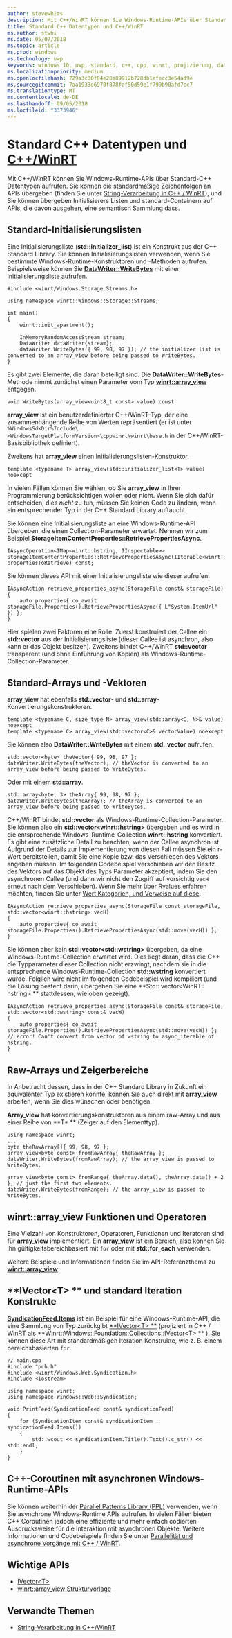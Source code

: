 ```yaml
---
author: stevewhims
description: Mit C++/WinRT können Sie Windows-Runtime-APIs über Standard-C++ Datentypen aufrufen.
title: Standard C++ Datentypen und C++/WinRT
ms.author: stwhi
ms.date: 05/07/2018
ms.topic: article
ms.prod: windows
ms.technology: uwp
keywords: windows 10, uwp, standard, c++, cpp, winrt, projizierung, datentypen
ms.localizationpriority: medium
ms.openlocfilehash: 729a3c30f84e20a89912b728db1efecc3e54ad9e
ms.sourcegitcommit: 7aa1933e6970f878faf50d59e1f799b90afd7cc7
ms.translationtype: MT
ms.contentlocale: de-DE
ms.lasthandoff: 09/05/2018
ms.locfileid: "3373946"
---
```

# <a name="standard-c-data-types-and-cwinrtwindowsuwpcpp-and-winrt-apisintro-to-using-cpp-with-winrt"></a>Standard C++ Datentypen und [C++/WinRT](/windows/uwp/cpp-and-winrt-apis/intro-to-using-cpp-with-winrt)
Mit C++/WinRT können Sie Windows-Runtime-APIs über Standard-C++ Datentypen aufrufen. Sie können die standardmäßige Zeichenfolgen an APIs übergeben (finden Sie unter [String-Verarbeitung in C++ / WinRT](strings.md)), und Sie können übergeben Initialisierers Listen und standard-Containern auf APIs, die davon ausgehen, eine semantisch Sammlung dass.

## <a name="standard-initializer-lists"></a>Standard-Initialisierungslisten
Eine Initialisierungsliste (**std::initializer_list**) ist ein Konstrukt aus der C++ Standard Library. Sie können Initialisierungslisten verwenden, wenn Sie bestimmte Windows-Runtime-Konstruktoren und -Methoden aufrufen. Beispielsweise können Sie [**DataWriter::WriteBytes**](/uwp/api/windows.storage.streams.datawriter.writebytes) mit einer Initialisierungsliste aufrufen.

```cppwinrt
#include <winrt/Windows.Storage.Streams.h>

using namespace winrt::Windows::Storage::Streams;

int main()
{
    winrt::init_apartment();

    InMemoryRandomAccessStream stream;
    DataWriter dataWriter{stream};
    dataWriter.WriteBytes({ 99, 98, 97 }); // the initializer list is converted to an array_view before being passed to WriteBytes.
}
```

Es gibt zwei Elemente, die daran beteiligt sind. Die **DataWriter::WriteBytes**-Methode nimmt zunächst einen Parameter vom Typ [**winrt::array_view**](/uwp/cpp-ref-for-winrt/array-view) entgegen.

```cppwinrt
void WriteBytes(array_view<uint8_t const> value) const
```

 **array_view** ist ein benutzerdefinierter C++/WinRT-Typ, der eine zusammenhängende Reihe von Werten repräsentiert (er ist unter `%WindowsSdkDir%Include\<WindowsTargetPlatformVersion>\cppwinrt\winrt\base.h` in der C++/WinRT-Basisbibliothek definiert).

Zweitens hat **array_view** einen Initialisierungslisten-Konstruktor.

```cppwinrt
template <typename T> array_view(std::initializer_list<T> value) noexcept
```

In vielen Fällen können Sie wählen, ob Sie **array_view** in Ihrer Programmierung berücksichtigen wollen oder nicht. Wenn Sie sich dafür entscheiden, dies *nicht* zu tun, müssen Sie keinen Code zu ändern, wenn ein entsprechender Typ in der C++ Standard Library auftaucht.

Sie können eine Initialisierungsliste an eine Windows-Runtime-API übergeben, die einen Collection-Parameter erwartet. Nehmen wir zum Beispiel **StorageItemContentProperties::RetrievePropertiesAsync**.

```cppwinrt
IAsyncOperation<IMap<winrt::hstring, IInspectable>> StorageItemContentProperties::RetrievePropertiesAsync(IIterable<winrt::hstring> propertiesToRetrieve) const;
```

Sie können dieses API mit einer Initialisierungsliste wie dieser aufrufen.

```cppwinrt
IAsyncAction retrieve_properties_async(StorageFile const& storageFile)
{
    auto properties{ co_await storageFile.Properties().RetrievePropertiesAsync({ L"System.ItemUrl" }) };
}
```

Hier spielen zwei Faktoren eine Rolle. Zuerst konstruiert der Callee ein **std::vector** aus der Initialisierungsliste (dieser Callee ist asynchron, also kann er das Objekt besitzen). Zweitens bindet C++/WinRT **std::vector** transparent (und ohne Einführung von Kopien) als Windows-Runtime-Collection-Parameter.

## <a name="standard-arrays-and-vectors"></a>Standard-Arrays und -Vektoren
**array_view** hat ebenfalls **std::vector**- und **std::array**-Konvertierungskonstruktoren.

```cppwinrt
template <typename C, size_type N> array_view(std::array<C, N>& value) noexcept
template <typename C> array_view(std::vector<C>& vectorValue) noexcept
```

Sie können also **DataWriter::WriteBytes** mit einem **std::vector** aufrufen.

```cppwinrt
std::vector<byte> theVector{ 99, 98, 97 };
dataWriter.WriteBytes(theVector); // theVector is converted to an array_view before being passed to WriteBytes.
```

Oder mit einem **std::array**.

```cppwinrt
std::array<byte, 3> theArray{ 99, 98, 97 };
dataWriter.WriteBytes(theArray); // theArray is converted to an array_view before being passed to WriteBytes.
```

C++/WinRT bindet **std::vector** als Windows-Runtime-Collection-Parameter. Sie können also ein **std::vector&lt;winrt::hstring&gt;** übergeben und es wird in die entsprechende Windows-Runtime-Collection **winrt::hstring** konvertiert. Es gibt eine zusätzliche Detail zu beachten, wenn der Callee asynchron ist. Aufgrund der Details zur Implementierung von diesen Fall müssen Sie ein r-Wert bereitstellen, damit Sie eine Kopie bzw. das Verschieben des Vektors angeben müssen. Im folgenden Codebeispiel verschieben wir den Besitz des Vektors auf das Objekt des Typs Parameter akzeptiert, indem Sie den asynchronen Callee (und dann wir nicht den Zugriff auf vorsichtig `vecH` erneut nach dem Verschieben). Wenn Sie mehr über Rvalues erfahren möchten, finden Sie unter [Wert Kategorien, und Verweise auf diese](cpp-value-categories.md).

```cppwinrt
IAsyncAction retrieve_properties_async(StorageFile const storageFile, std::vector<winrt::hstring> vecH)
{
    auto properties{ co_await storageFile.Properties().RetrievePropertiesAsync(std::move(vecH)) };
}
```

Sie können aber kein **std::vector&lt;std::wstring&gt;** übergeben, da eine Windows-Runtime-Collection erwartet wird. Dies liegt daran, dass die C++ die Typparameter dieser Collection nicht erzwingt, nachdem sie in die entsprechende Windows-Runtime-Collection **std::wstring** konvertiert wurde. Folglich wird nicht im folgenden Codebeispiel wird kompiliert (und die Lösung besteht darin, übergeben Sie eine **Std:: vector&lt;WinRT:: hstring&gt; ** stattdessen, wie oben gezeigt).

```cppwinrt
IAsyncAction retrieve_properties_async(StorageFile const& storageFile, std::vector<std::wstring> const& vecW)
{
    auto properties{ co_await storageFile.Properties().RetrievePropertiesAsync(std::move(vecW)) }; // error! Can't convert from vector of wstring to async_iterable of hstring.
}
```

## <a name="raw-arrays-and-pointer-ranges"></a>Raw-Arrays und Zeigerbereiche
In Anbetracht dessen, dass in der C++ Standard Library in Zukunft ein äquivalenter Typ existieren könnte, können Sie auch direkt mit **array_view** arbeiten, wenn Sie dies wünschen oder benötigen.

**Array_view** hat konvertierungskonstruktoren aus einem raw-Array und aus einer Reihe von **T&ast; ** (Zeiger auf den Elementtyp).

```cppwinrt
using namespace winrt;
...
byte theRawArray[]{ 99, 98, 97 };
array_view<byte const> fromRawArray{ theRawArray };
dataWriter.WriteBytes(fromRawArray); // the array_view is passed to WriteBytes.

array_view<byte const> fromRange{ theArray.data(), theArray.data() + 2 }; // just the first two elements.
dataWriter.WriteBytes(fromRange); // the array_view is passed to WriteBytes.
```

## <a name="winrtarrayview-functions-and-operators"></a>winrt::array_view Funktionen und Operatoren
Eine Vielzahl von Konstruktoren, Operatoren, Funktionen und Iteratoren sind für **array_view** implementiert. Ein **array_view** ist ein Bereich, also können Sie ihn gültigkeitsbereichbasiert mit `for` oder mit **std::for_each** verwenden.

Weitere Beispiele und Informationen finden Sie im API-Referenzthema zu [**winrt::array_view**](/uwp/cpp-ref-for-winrt/array-view).

## <a name="ivectorlttgt-and-standard-iteration-constructs"></a>**IVector&lt;T&gt; ** und standard Iteration Konstrukte
[**SyndicationFeed.Items**](/uwp/api/windows.web.syndication.syndicationfeed.items) ist ein Beispiel für eine Windows-Runtime-API, die eine Sammlung von Typ zurückgibt [**IVector&lt;T&gt; **](/uwp/api/windows.foundation.collections.ivector_t_) (projiziert in C++ / WinRT als **Winrt::Windows::Foundation::Collections::IVector&lt;T&gt; ** ). Sie können diese Art mit standardmäßigen Iteration Konstrukte, wie z. B. einem bereichsbasierten `for`.

```cppwinrt
// main.cpp
#include "pch.h"
#include <winrt/Windows.Web.Syndication.h>
#include <iostream>

using namespace winrt;
using namespace Windows::Web::Syndication;

void PrintFeed(SyndicationFeed const& syndicationFeed)
{
    for (SyndicationItem const& syndicationItem : syndicationFeed.Items())
    {
        std::wcout << syndicationItem.Title().Text().c_str() << std::endl;
    }
}
```

## <a name="c-coroutines-with-asynchronous-windows-runtime-apis"></a>C++-Coroutinen mit asynchronen Windows-Runtime-APIs
Sie können weiterhin der [Parallel Patterns Library (PPL)](/cpp/parallel/concrt/parallel-patterns-library-ppl) verwenden, wenn Sie asynchrone Windows-Runtime APIs aufrufen. In vielen Fällen bieten C++ Coroutinen jedoch eine effiziente und mehr einfach codierten Ausdrucksweise für die Interaktion mit asynchronen Objekte. Weitere Informationen und Codebeispiele finden Sie unter [Parallelität und asynchrone Vorgänge mit C++ / WinRT](concurrency.md).

## <a name="important-apis"></a>Wichtige APIs
* [IVector&lt;T&gt;](/uwp/api/windows.foundation.collections.ivector_t_)
* [winrt::array_view Strukturvorlage](/uwp/cpp-ref-for-winrt/array-view)

## <a name="related-topics"></a>Verwandte Themen
* [String-Verarbeitung in C++/WinRT](strings.md)
